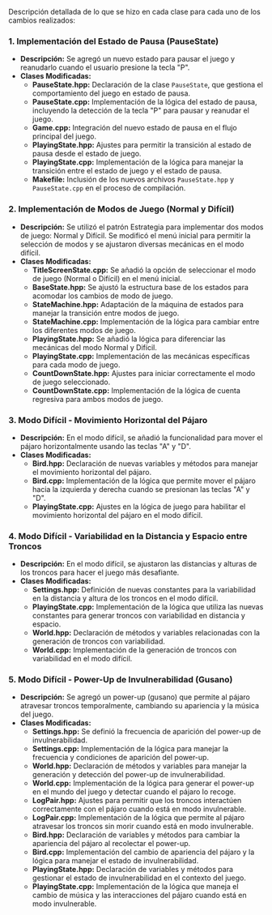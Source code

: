 Descripción detallada de lo que se hizo en cada clase para cada uno de los cambios realizados:

### **1. Implementación del Estado de Pausa (PauseState)**
- **Descripción:** Se agregó un nuevo estado para pausar el juego y reanudarlo cuando el usuario presione la tecla "P".
- **Clases Modificadas:**
  - **PauseState.hpp:** Declaración de la clase `PauseState`, que gestiona el comportamiento del juego en estado de pausa.
  - **PauseState.cpp:** Implementación de la lógica del estado de pausa, incluyendo la detección de la tecla "P" para pausar y reanudar el juego.
  - **Game.cpp:** Integración del nuevo estado de pausa en el flujo principal del juego.
  - **PlayingState.hpp:** Ajustes para permitir la transición al estado de pausa desde el estado de juego.
  - **PlayingState.cpp:** Implementación de la lógica para manejar la transición entre el estado de juego y el estado de pausa.
  - **Makefile:** Inclusión de los nuevos archivos `PauseState.hpp` y `PauseState.cpp` en el proceso de compilación.

### **2. Implementación de Modos de Juego (Normal y Difícil)**
- **Descripción:** Se utilizó el patrón Estrategia para implementar dos modos de juego: Normal y Difícil. Se modificó el menú inicial para permitir la selección de modos y se ajustaron diversas mecánicas en el modo difícil.
- **Clases Modificadas:**
  - **TitleScreenState.cpp:** Se añadió la opción de seleccionar el modo de juego (Normal o Difícil) en el menú inicial.
  - **BaseState.hpp:** Se ajustó la estructura base de los estados para acomodar los cambios de modo de juego.
  - **StateMachine.hpp:** Adaptación de la máquina de estados para manejar la transición entre modos de juego.
  - **StateMachine.cpp:** Implementación de la lógica para cambiar entre los diferentes modos de juego.
  - **PlayingState.hpp:** Se añadió la lógica para diferenciar las mecánicas del modo Normal y Difícil.
  - **PlayingState.cpp:** Implementación de las mecánicas específicas para cada modo de juego.
  - **CountDownState.hpp:** Ajustes para iniciar correctamente el modo de juego seleccionado.
  - **CountDownState.cpp:** Implementación de la lógica de cuenta regresiva para ambos modos de juego.

### **3. Modo Difícil - Movimiento Horizontal del Pájaro**
- **Descripción:** En el modo difícil, se añadió la funcionalidad para mover el pájaro horizontalmente usando las teclas "A" y "D".
- **Clases Modificadas:**
  - **Bird.hpp:** Declaración de nuevas variables y métodos para manejar el movimiento horizontal del pájaro.
  - **Bird.cpp:** Implementación de la lógica que permite mover el pájaro hacia la izquierda y derecha cuando se presionan las teclas "A" y "D".
  - **PlayingState.cpp:** Ajustes en la lógica de juego para habilitar el movimiento horizontal del pájaro en el modo difícil.

### **4. Modo Difícil - Variabilidad en la Distancia y Espacio entre Troncos**
- **Descripción:** En el modo difícil, se ajustaron las distancias y alturas de los troncos para hacer el juego más desafiante.
- **Clases Modificadas:**
  - **Settings.hpp:** Definición de nuevas constantes para la variabilidad en la distancia y altura de los troncos en el modo difícil.
  - **PlayingState.cpp:** Implementación de la lógica que utiliza las nuevas constantes para generar troncos con variabilidad en distancia y espacio.
  - **World.hpp:** Declaración de métodos y variables relacionadas con la generación de troncos con variabilidad.
  - **World.cpp:** Implementación de la generación de troncos con variabilidad en el modo difícil.

### **5. Modo Difícil - Power-Up de Invulnerabilidad (Gusano)**
- **Descripción:** Se agregó un power-up (gusano) que permite al pájaro atravesar troncos temporalmente, cambiando su apariencia y la música del juego.
- **Clases Modificadas:**
  - **Settings.hpp:** Se definió la frecuencia de aparición del power-up de invulnerabilidad.
  - **Settings.cpp:** Implementación de la lógica para manejar la frecuencia y condiciones de aparición del power-up.
  - **World.hpp:** Declaración de métodos y variables para manejar la generación y detección del power-up de invulnerabilidad.
  - **World.cpp:** Implementación de la lógica para generar el power-up en el mundo del juego y detectar cuando el pájaro lo recoge.
  - **LogPair.hpp:** Ajustes para permitir que los troncos interactúen correctamente con el pájaro cuando está en modo invulnerable.
  - **LogPair.cpp:** Implementación de la lógica que permite al pájaro atravesar los troncos sin morir cuando está en modo invulnerable.
  - **Bird.hpp:** Declaración de variables y métodos para cambiar la apariencia del pájaro al recolectar el power-up.
  - **Bird.cpp:** Implementación del cambio de apariencia del pájaro y la lógica para manejar el estado de invulnerabilidad.
  - **PlayingState.hpp:** Declaración de variables y métodos para gestionar el estado de invulnerabilidad en el contexto del juego.
  - **PlayingState.cpp:** Implementación de la lógica que maneja el cambio de música y las interacciones del pájaro cuando está en modo invulnerable.
